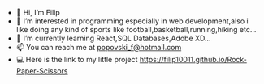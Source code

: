- 👋 Hi, I’m Filip
- 👀 I’m interested in programming especially in web development,also i like doing any kind of sports like football,basketball,running,hiking etc...
- 🌱 I’m currently learning React,SQL Databases,Adobe XD...
- 📫 You can reach me at popovski_f@hotmail.com
- 💻 Here is the link to my little project https://filip10011.github.io/Rock-Paper-Scissors
